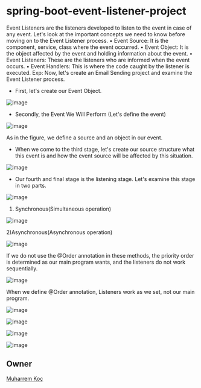 # spring-boot-event-listener-project

Event Listeners are the listeners developed to listen to the event in case of any event.
Let's look at the important concepts we need to know before moving on to the Event Listener process.
• Event Source: It is the component, service, class where the event occurred.
• Event Object: It is the object affected by the event and holding information about the event.
• Event Listeners: These are the listeners who are informed when the event occurs.
• Event Handlers: This is where the code caught by the listener is executed.
Exp:
   Now, let's create an Email Sending project and examine the Event Listener process.
- First, let's create our Event Object.
 
 ![image](https://user-images.githubusercontent.com/80245013/147348938-60333bc7-f238-43a8-873c-31234ef330f6.png)

 
- Secondly, the Event We Will Perform (Let's define the event)

![image](https://user-images.githubusercontent.com/80245013/147348949-94192cb0-48da-4d8a-8541-50e5c0e685f3.png)

 
As in the figure, we define a source and an object in our event.

- When we come to the third stage, let's create our source structure what this event is and how the event source will be affected by this situation.

![image](https://user-images.githubusercontent.com/80245013/147348959-cdbfc032-3e5e-4bbb-a647-9cc89453e5aa.png)

 
- Our fourth and final stage is the listening stage. Let's examine this stage in two parts.


![image](https://user-images.githubusercontent.com/80245013/147348979-bd5efa16-9005-49cd-877d-ffdba5d18db2.png)

 
1) Synchronous(Simultaneous operation)

![image](https://user-images.githubusercontent.com/80245013/147348998-9b6dacc6-0768-47c9-b6b5-ccd4a6a10ff3.png)

 
2)Asynchronous(Asynchronous operation)


![image](https://user-images.githubusercontent.com/80245013/147349004-01a7d9db-8057-4754-9371-0f51d4e9f94d.png)


 
If we do not use the @Order annotation in these methods, the priority order is determined as our main program wants, and the listeners do not work sequentially.


![image](https://user-images.githubusercontent.com/80245013/147349282-85c6040b-1921-463e-8696-c230521e2f09.png)

 

 When we define @Order annotation, Listeners work as we set, not our main program.
 

![image](https://user-images.githubusercontent.com/80245013/147349298-4339eb65-2fa4-43fd-b832-e7b5ac3802f6.png)


![image](https://user-images.githubusercontent.com/80245013/147349302-886fd1b2-13b7-4b5a-8b51-0ceec3585619.png)


![image](https://user-images.githubusercontent.com/80245013/147349308-ee7cd974-09f8-4072-9a97-d660b10efa22.png)


![image](https://user-images.githubusercontent.com/80245013/147349316-77c90269-6c26-4873-bfa2-a55d6e1d5e3c.png)


## Owner
[Muharrem Koç](https://github.com/muharremkoc)
